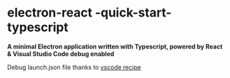 # electron-react -quick-start-typescript

**A minimal Electron application written with Typescript, powered by React & Visual Studio Code debug enabled**

Debug launch.json file thanks to [vscode recipe](https://github.com/microsoft/vscode-recipes/tree/master/Electron)
